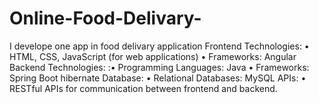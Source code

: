 # Online-Food-Delivary-
 I develope one app in food delivary application Frontend Technologies: • HTML, CSS, JavaScript (for web applications) • Frameworks: Angular  Backend  Technologies: :• Programming Languages: Java • Frameworks: Spring Boot hibernate  Database: • Relational Databases: MySQL  APIs: • RESTful APIs for communication between frontend and backend.
